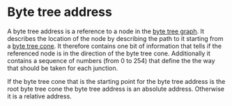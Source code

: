 # Byte tree address

A byte tree address is a reference to a node in the [byte tree graph](byte-tree-graph.md). It describes the location of the node by describing the path to it starting from a [byte tree cone](byte-tree-cone.md). It therefore contains one bit of information that tells if the referenced node is in the direction of the byte tree cone. Additionally it contains a sequence of numbers (from 0 to 254) that define the the way that should be taken for each junction.

If the byte tree cone that is the starting point for the byte tree address is the root byte tree cone the byte tree address is an absolute address. Otherwise it is a relative address.